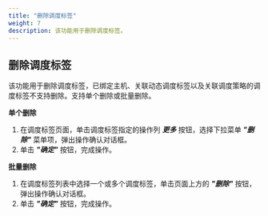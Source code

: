 ```yaml
---
title: "删除调度标签"
weight: 7
description: 该功能用于删除调度标签。
---
```


## 删除调度标签

该功能用于删除调度标签，已绑定主机、关联动态调度标签以及关联调度策略的调度标签不支持删除。支持单个删除或批量删除。

**单个删除**

1. 在调度标签页面，单击调度标签指定的操作列 **_更多_** 按钮，选择下拉菜单 **_"删除"_** 菜单项，弹出操作确认对话框。
2. 单击 **_"确定"_** 按钮，完成操作。

**批量删除**

1. 在调度标签列表中选择一个或多个调度标签，单击页面上方的 **_"删除"_** 按钮，弹出操作确认对话框。
2. 单击 **_"确定"_** 按钮，完成操作。